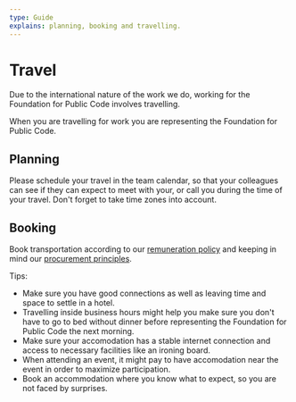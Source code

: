 ```yaml
---
type: Guide
explains: planning, booking and travelling.
---
```


# Travel

Due to the international nature of the work we do, working for the Foundation for Public Code involves travelling.

When you are travelling for work you are representing the Foundation for Public Code.

## Planning

Please schedule your travel in the team calendar, so that your colleagues can see if they can expect to meet with your, or call you during the time of your travel. Don't forget to take time zones into account.

## Booking

Book transportation according to our [remuneration policy](../../organization/remuneration-policy.md) and keeping in mind our [procurement principles](../procurement/principles.md).

Tips:

* Make sure you have good connections as well as leaving time and space to settle in a hotel.
* Travelling inside business hours might help you make sure you don't have to go to bed without dinner before representing the Foundation for Public Code the next morning.
* Make sure your accomodation has a stable internet connection and access to necessary facilities like an ironing board.
* When attending an event, it might pay to have accomodation near the event in order to maximize participation.
* Book an accommodation where you know what to expect, so you are not faced by surprises.
